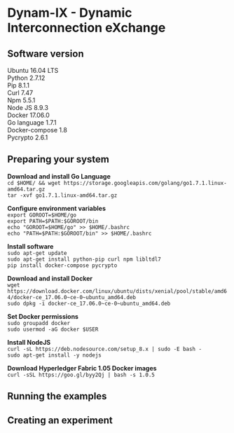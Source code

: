 # Dynam-IX - Dynamic Interconnection eXchange

Software version
---------------
Ubuntu 16.04 LTS <br/>
Python 2.7.12 <br/>
Pip 8.1.1 <br/>
Curl 7.47 <br/>
Npm 5.5.1 <br/>
Node JS 8.9.3 <br/>
Docker 17.06.0 <br/>
Go language 1.7.1 <br/>
Docker-compose 1.8 <br/>
Pycrypto 2.6.1 <br/>

Preparing your system
--------------
**Download and install Go Language**<br/>
`cd $HOME/ && wget https://storage.googleapis.com/golang/go1.7.1.linux-amd64.tar.gz`<br/>
`tar -xvf go1.7.1.linux-amd64.tar.gz`<br/>

**Configure environment variables** <br/>
`export GOROOT=$HOME/go` <br/>
`export PATH=$PATH:$GOROOT/bin`<br/>
`echo "GOROOT=$HOME/go" >> $HOME/.bashrc`<br/>
`echo "PATH=$PATH:$GOROOT/bin" >> $HOME/.bashrc`<br/>

**Install software**<br/>
`sudo apt-get update`<br/>
`sudo apt-get install python-pip curl npm libltdl7`<br/>
`pip install docker-compose pycrypto`<br/>

**Download and install Docker**<br/>
`wget https://download.docker.com/linux/ubuntu/dists/xenial/pool/stable/amd64/docker-ce_17.06.0~ce-0~ubuntu_amd64.deb`<br/>
`sudo dpkg -i docker-ce_17.06.0~ce-0~ubuntu_amd64.deb`<br/>

**Set Docker permissions**<br/>
`sudo groupadd docker`<br/>
`sudo usermod -aG docker $USER`<br/>

**Install NodeJS**<br/>
`curl -sL https://deb.nodesource.com/setup_8.x | sudo -E bash -`<br/>
`sudo apt-get install -y nodejs`<br/>

**Download Hyperledger Fabric 1.05 Docker images**<br/>
`curl -sSL https://goo.gl/byy2Qj | bash -s 1.0.5`<br/>

Running the examples
--------------



Creating an experiment
--------------

